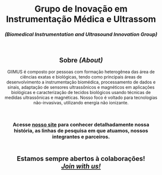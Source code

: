 <h1 align="center"> <b>Grupo de Inovação em Instrumentação Médica e Ultrassom</b> </h1> 
<h3 align="center"> <i>(Biomedical Instrumentation and Ultrasound Innovation Group)</i> </h3> 

<br>

<h2 align="center"> Sobre <i>(About)</i> </h2>
<p align="center"> GIIMUS é composto por pessoas com formação heterogênea das área de ciências exatas e biológicas, tendo como principais áreas de desenvolvimento a instrumentação biomédica, processamento de dados e sinais, adaptação de sensores ultrassônicos e magnéticos em aplicações biológicas e caracterização de tecidos biológicos usando técnicas de medidas ultrassônicas e magnéticas. Nosso foco é voltado para tecnologias não-invasivas, utilizando energia não ionizante. </p>

<!-- <h2 align="center"> Linhas de Pesquisa <i>(Research)</i> </h2>
Os códigos encontrados nesta organização compreendem as seguintes áreas de investigação
-->
<br>

<h3 align="center"> Acesse <a href=https://sites.usp.br/giimus>nosso site</a> para conhecer detalhadamente nossa história, as linhas de pesquisa em que atuamos, nossos integrantes e parceiros. <br><br></h3>
<h2 align="center"> <b>Estamos sempre abertos à colaborações! <br>
                    <i><a href=https://sites.usp.br/giimus>Join with us!</a></i></b> </h2> 


